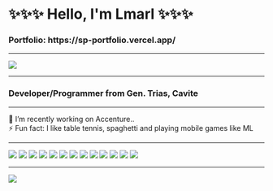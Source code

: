 <h1> ✨✨✨ Hello, I'm Lmarl ✨✨✨ </h1>
<h3> Portfolio: https://sp-portfolio.vercel.app/ </h3>
<hr/>
<img src="https://www.codewars.com/users/lcsaria/badges/large" />
<hr/>
<h3> Developer/Programmer from Gen. Trias, Cavite </h3>
<hr/>
🔭 I’m recently working on Accenture.. <br/>
⚡ Fun fact: I like table tennis, spaghetti and playing mobile games like ML
<hr/>
<p>
  <img src="https://img.shields.io/badge/C%2B%2B-00599C?style=for-the-badge&logo=c%2B%2B&logoColor=white" />
  <img src="https://img.shields.io/badge/Java-ED8B00?style=for-the-badge&logo=java&logoColor=white" />
  <img src="https://img.shields.io/badge/MySQL-00000F?style=for-the-badge&logo=mysql&logoColor=white" />
  <img src="https://img.shields.io/badge/HTML5-E34F26?style=for-the-badge&logo=html5&logoColor=white" />
  <img src="https://img.shields.io/badge/CSS3-1572B6?style=for-the-badge&logo=css3&logoColor=white" />
  <img src="https://img.shields.io/badge/JavaScript-323330?style=for-the-badge&logo=javascript&logoColor=F7DF1E" />
  <img src="https://img.shields.io/badge/React-20232A?style=for-the-badge&logo=react&logoColor=61DAFB" />
  <img src="https://img.shields.io/badge/Bootstrap-563D7C?style=for-the-badge&logo=bootstrap&logoColor=white" />
  <img src="https://img.shields.io/badge/json-5E5C5C?style=for-the-badge&logo=json&logoColor=white" />
  <img src="https://img.shields.io/badge/Node.js-6DA55F?style=for-the-badge&logo=node&logoColor=white">
  <img src="https://img.shields.io/badge/Springboot-239120?style=for-the-badge&logo=springboot&logoColor=white" />
  <img src="https://img.shields.io/badge/Visual_Studio_Code-0078D4?style=for-the-badge&logo=visual%20studio%20code&logoColor=white" />
  <img src="https://img.shields.io/badge/Windows-0078D6?style=for-the-badge&logo=windows&logoColor=white" />
</p>
<hr/>
<img src="https://github-readme-stats.vercel.app/api?username=lcsaria"/>

